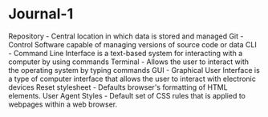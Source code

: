 <html>
  <h1>Journal-1</h1>
  
Repository - Central location in which data is stored and managed
Git - Control Software capable of managing versions of source code or data
CLI - Command Line Interface is a text-based system for interacting with a computer by using commands
Terminal - Allows the user to interact with the operating system by typing commands 
GUI - Graphical User Interface is a type of computer interface that allows the user to interact with electronic devices
Reset stylesheet - Defaults browser's formatting of HTML elements.
User Agent Styles - Default set of CSS rules that is applied to webpages within a web browser.
</html>
